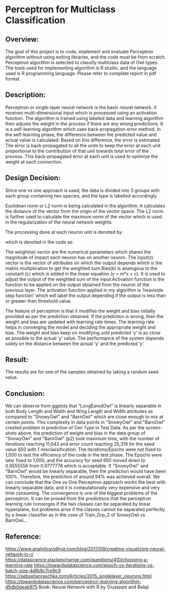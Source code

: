 # Perceptron for Multiclass Classification

## Overview:

The goal of this project is to code, implement and evaluate Perceptron algorithm without using exiting libraries, and the code must be from scratch. Perceptron algorithm is selected to classify multiclass data of Owl types. The tools used for implementing algorithm is R studio, and the language used is R programming language.  Please refer to complete report in pdf format.

## Description:

Perceptron or single-layer neural network is the basic neural network. It receives multi-dimensional input which is processed using an activation function. The algorithm is trained using labeled data and learning algorithm then adjusts the weight in the process if there are any wrong predictions. It is a self-learning algorithm which uses back-propagation error method. In the self-learning phase, the difference between the predicted value and actual value is calculated. Based on this difference, the error is estimated. The error is back-propagated to all the units to keep the error at each unit proportional to the contribution of that unit towards total error of the process. This back-propagated error at each unit is used to optimize the weight at each connection.
                                       
## Design Decision:

Since one vs one approach is used, the data is divided into 3 groups with each group containing two species, and the type is labelled accordingly.
                             
Euclidean norm or L2 norm is being calculated in the algorithm. It calculates the distance of the vector from the origin of the vector space. The L2 norm is further used to calculate the maximum norm of the vector which is used in the regularization of the neural network weights.
                                    
                      
               
The processing done at each neuron unit is denoted by:
                                      
which is denoted in the code as:
                                      
The weight(w) vector are the numerical parameters which shares the magnitude of impact each neuron has on another neuron. The input(z) vector is the vector of attributes on which the output depends which is the matrix multiplication to get the weighted sum.Bias(b) is analogous to the constant (c) which is added in the linear equation (y = m*x + c).  It is used to adjust the output of the weighted sum of the input.Activation function is the function to be applied on the output obtained from the neuron of the previous layer. The activation function applied in my algorithm is ‘heaviside step function’ which will label the output depending if the output is less than or greater than threshold value.
                                              

                               
The feature of perceptron is that it modifies the weight and bias initially provided as per the prediction obtained. If the prediction is wrong, then the weight and bias are updated with learning rate times. The learning rate helps in converging the model and deciding the appropriate weight and bias. The weight and bias keep on modifying until predicted ‘y’ is as close as possible to the actual ‘y’ value. The performance of the system depends solely on the distance between the actual ‘y’ and the predicted ‘y’.
                                        
## Result:

The results are for one of the samples obtained by taking a random seed value.
         
   
 
 
 
 
 
                                         
                                                
## Conclusion:
We can observe from ggplots that “LongEaredOwl” is linearly separable in both Body Length and Width and Wing Length and Width attributes as compared to "SnowyOwl" and "BarnOwl" which are close enough to mix at certain points. This complexity in data points in "SnowyOwl" and "BarnOwl" created problem in prediction of Owl Type in Test Data. As per the screen-shots above, the prediction of weight and bias in the data group of "SnowyOwl" and "BarnOwl" (p2) took maximum time, with the number of iterations reaching 11,043 and error count reaching 25,319 for the seed value 650 with 1 misclassification. The iterations/Epochs were not fixed to 1,000 to test the efficiency of the code in the test phase. The Epochs were later fixed to 1,000, and the accuracy for seed 650 moved down to 0.9555556 from 0.9777778 which is acceptable. If "SnowyOwl" and "BarnOwl” would be linearly separable, then the prediction would have been 100%. Therefore, the prediction of around 94% was achieved overall. We can conclude that the One vs One Perceptron approach works the best with linearly separable data, and it is computationally very expensive and very time consuming. The convergence is one of the biggest problems of the perceptron. It can be proved from the predictions that the perceptron learning rule converges if the two classes can be separated by linear hyperplane, but problems arise if the classes cannot be separated perfectly by a linear classifier as in the case of Train_Grp_2 of SnowyOwl vs BarnOwl…

## Reference:
https://www.analyticsvidhya.com/blog/2017/09/creating-visualizing-neural-network-in-r/
https://datascience.stackexchange.com/questions/410/choosing-a-learning-rate
https://towardsdatascience.com/epoch-vs-iterations-vs-batch-size-4dfb9c7ce9c9
https://sebastianraschka.com/Articles/2015_singlelayer_neurons.html
https://towardsdatascience.com/perceptron-learning-algorithm-d5db0deab975
Book: Neural Network with R by Giuseppe and Balaji

 
 
 
 
 
